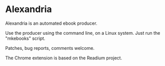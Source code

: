 Alexandria
==========

Alexandria is an automated ebook producer.

Use the producer using the command line, on a Linux system. Just run the
"mkebooks" script.

Patches, bug reports, comments welcome.

The Chrome extension is based on the Readium project.

